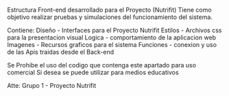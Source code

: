 Estructura Front-end desarrollado para el Proyecto (Nutrifit)
Tiene como objetivo realizar pruebas y simulaciones del funcionamiento del sistema.

Contiene:
Diseño - Interfaces para el Proyecto Nutrifit
Estilos - Archivos css para la presentacion visual
Logica - comportamiento de la aplicacion web
Imagenes - Recursos graficos para el sistema
Funciones - conexion y uso de las Apis traidas desde el Back-end


Se Prohibe el uso del codigo que contenga este apartado para uso comercial 
Si desea se puede utilizar para medios educativos

Atte:
Grupo 1 - Proyecto Nutrifit
